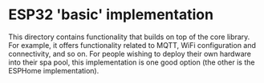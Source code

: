 # ESP32 'basic' implementation

This directory contains functionality that builds on top of the core library. For example, it offers functionality related to MQTT, WiFi configuration and connectivity, and so on. For people wishing to deploy their own hardware into their spa pool, this implementation is one good option (the other is the ESPHome implementation).

